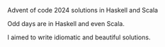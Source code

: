 Advent of code 2024 solutions in Haskell and Scala

Odd days are in Haskell and even Scala.

I aimed to write idiomatic and beautiful solutions. 
